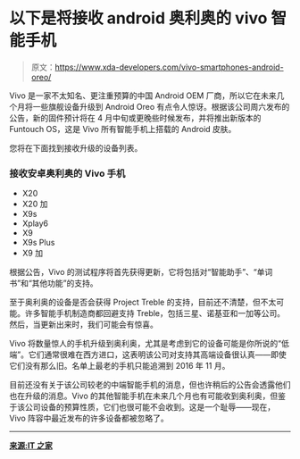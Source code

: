 # 以下是将接收 android 奥利奥的 vivo 智能手机

> 原文：<https://www.xda-developers.com/vivo-smartphones-android-oreo/>

Vivo 是一家不太知名、更注重预算的中国 Android OEM 厂商，所以它在未来几个月将一些旗舰设备升级到 Android Oreo 有点令人惊讶。根据该公司周六发布的公告，新的固件预计将在 4 月中旬或更晚些时候发布，并将推出新版本的 Funtouch OS，这是 Vivo 所有智能手机上搭载的 Android 皮肤。

您将在下面找到接收升级的设备列表。

### 接收安卓奥利奥的 Vivo 手机

*   X20
*   X20 加
*   X9s
*   Xplay6
*   X9
*   X9s Plus
*   X9 加

根据公告，Vivo 的测试程序将首先获得更新，它将包括对“智能助手”、“单词书”和“其他功能”的支持。

至于奥利奥的设备是否会获得 Project Treble 的支持，目前还不清楚，但不太可能。许多智能手机制造商都回避支持 Treble，包括三星、诺基亚和一加等公司。然后，当更新出来时，我们可能会有惊喜。

Vivo 将数量惊人的手机升级到奥利奥，尤其是考虑到它的设备可能是你所说的“低端”。它们通常很难在西方进口，这表明该公司对支持其高端设备很认真——即使它们没有那么旧。名单上最老的手机只能追溯到 2016 年 11 月。

目前还没有关于该公司较老的中端智能手机的消息，但也许稍后的公告会透露他们也在升级的消息。Vivo 的其他智能手机在未来几个月也有可能收到奥利奥，但鉴于该公司设备的预算性质，它们也很可能不会收到。这是一个耻辱——现在，Vivo 阵容中最近发布的许多设备都被忽略了。

* * *

[**来源:IT 之家**](https://www.ithome.com/html/android/347125.htm)